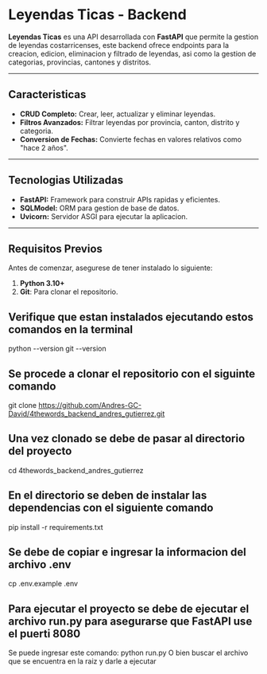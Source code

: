 # Leyendas Ticas - Backend

**Leyendas Ticas** es una API desarrollada con **FastAPI** que permite la gestion de leyendas costarricenses, este backend ofrece endpoints para la creacion, edicion, eliminacion y filtrado de leyendas, asi como la gestion de categorias, provincias, cantones y distritos.

---

## Caracteristicas

- **CRUD Completo:** Crear, leer, actualizar y eliminar leyendas.
- **Filtros Avanzados:** Filtrar leyendas por provincia, canton, distrito y categoria.
- **Conversion de Fechas:** Convierte fechas en valores relativos como "hace 2 años".

---

## Tecnologias Utilizadas

- **FastAPI:** Framework para construir APIs rapidas y eficientes.
- **SQLModel:** ORM para gestion de base de datos.
- **Uvicorn:** Servidor ASGI para ejecutar la aplicacion.

---

## Requisitos Previos

Antes de comenzar, asegurese de tener instalado lo siguiente:

1. **Python 3.10+**
2. **Git**: Para clonar el repositorio.

## Verifique que estan instalados ejecutando estos comandos en la terminal
python --version
git --version

## Se procede a clonar el repositorio con el siguinte comando
git clone https://github.com/Andres-GC-David/4thewords_backend_andres_gutierrez.git

## Una vez clonado se debe de pasar al directorio del proyecto
cd 4thewords_backend_andres_gutierrez

## En el directorio se deben de instalar las dependencias con el siguiente comando
pip install -r requirements.txt


## Se debe de copiar e ingresar la informacion del archivo .env
cp .env.example .env


## Para ejecutar el proyecto se debe de ejecutar el archivo run.py para asegurarse que FastAPI use el puerti 8080
Se puede ingresar este comando: python run.py
O bien buscar el archivo que se encuentra en la raiz y darle a ejecutar
